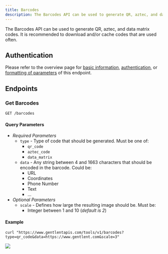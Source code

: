 ```yaml
---
title: Barcodes
description: The Barcodes API can be used to generate QR, aztec, and data matrix codes. It is recommended to download and/or cache codes that are used often.
---
```


The Barcodes API can be used to generate QR, aztec, and data matrix codes. It is recommended to download and/or cache codes that are used often.

## Authentication

Please refer to the overview page for [basic information](/docs/tools-api/), [authentication](/docs/tools-api/#authentication), or [formatting of parameters](/docs/tools-api/#parameters) of this endpoint.

## Endpoints

### Get Barcodes

```url title="Endpoint URL"
GET /barcodes
```

#### Query Parameters

- _Required Parameters_
  - `type` - Type of code that should be generated. Must be one of:
    - `qr_code`
    - `aztec_code`
    - `data_matrix`
  - `data` - Any string between 4 and 1663 characters that should be encoded
    in the barcode. Could be:
    - URL
    - Coordinates
    - Phone Number
    - Text
    - ...
- _Optional Parameters_
  - `scale` - Defines how large the resulting image should be. Must be:
    - Integer between 1 and 10 (_default is 2_)

#### Example

```curl title="CURL"
curl "https://www.gentlentapis.com/tools/v1/barcodes?type=qr_code&data=https://www.gentlent.com&scale=3"
```

![](https://www.gentlentapis.com/tools/v1/barcodes?type=qr_code&data=https://www.gentlent.com&scale=3)
